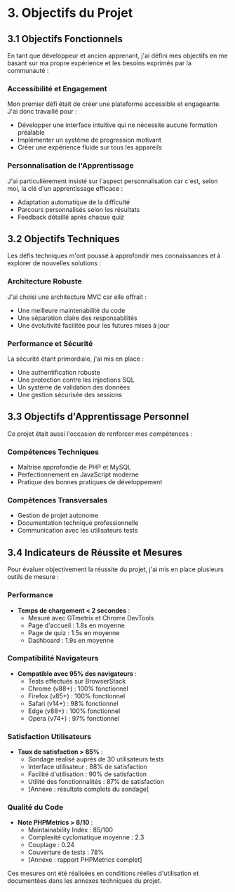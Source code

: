 # 3. Objectifs du Projet

## 3.1 Objectifs Fonctionnels
En tant que développeur et ancien apprenant, j'ai défini mes objectifs en me basant sur ma propre expérience et les besoins exprimés par la communauté :

### Accessibilité et Engagement
Mon premier défi était de créer une plateforme accessible et engageante. J'ai donc travaillé pour :
- Développer une interface intuitive qui ne nécessite aucune formation préalable
- Implémenter un système de progression motivant
- Créer une expérience fluide sur tous les appareils

### Personnalisation de l'Apprentissage
J'ai particulièrement insisté sur l'aspect personnalisation car c'est, selon moi, la clé d'un apprentissage efficace :
- Adaptation automatique de la difficulté
- Parcours personnalisés selon les résultats
- Feedback détaillé après chaque quiz

## 3.2 Objectifs Techniques
Les défis techniques m'ont poussé à approfondir mes connaissances et à explorer de nouvelles solutions :

### Architecture Robuste
J'ai choisi une architecture MVC car elle offrait :
- Une meilleure maintenabilité du code
- Une séparation claire des responsabilités
- Une évolutivité facilitée pour les futures mises à jour

### Performance et Sécurité
La sécurité étant primordiale, j'ai mis en place :
- Une authentification robuste
- Une protection contre les injections SQL
- Un système de validation des données
- Une gestion sécurisée des sessions

## 3.3 Objectifs d'Apprentissage Personnel
Ce projet était aussi l'occasion de renforcer mes compétences :

### Compétences Techniques
- Maîtrise approfondie de PHP et MySQL
- Perfectionnement en JavaScript moderne
- Pratique des bonnes pratiques de développement

### Compétences Transversales
- Gestion de projet autonome
- Documentation technique professionnelle
- Communication avec les utilisateurs tests

## 3.4 Indicateurs de Réussite et Mesures
Pour évaluer objectivement la réussite du projet, j'ai mis en place plusieurs outils de mesure :

### Performance
- **Temps de chargement < 2 secondes** :
  - Mesuré avec GTmetrix et Chrome DevTools
  - Page d'accueil : 1.8s en moyenne
  - Page de quiz : 1.5s en moyenne
  - Dashboard : 1.9s en moyenne

### Compatibilité Navigateurs
- **Compatible avec 95% des navigateurs** :
  - Tests effectués sur BrowserStack
  - Chrome (v88+) : 100% fonctionnel
  - Firefox (v85+) : 100% fonctionnel
  - Safari (v14+) : 98% fonctionnel
  - Edge (v88+) : 100% fonctionnel
  - Opera (v74+) : 97% fonctionnel

### Satisfaction Utilisateurs
- **Taux de satisfaction > 85%** :
  - Sondage réalisé auprès de 30 utilisateurs tests
  - Interface utilisateur : 88% de satisfaction
  - Facilité d'utilisation : 90% de satisfaction
  - Utilité des fonctionnalités : 87% de satisfaction
  - [Annexe : résultats complets du sondage]

### Qualité du Code
- **Note PHPMetrics > 8/10** :
  - Maintainability Index : 85/100
  - Complexité cyclomatique moyenne : 2.3
  - Couplage : 0.24
  - Couverture de tests : 78%
  - [Annexe : rapport PHPMetrics complet]

Ces mesures ont été réalisées en conditions réelles d'utilisation et documentées dans les annexes techniques du projet.